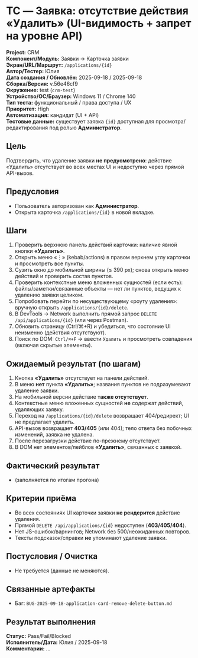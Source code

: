 # TC — Заявка: отсутствие действия «Удалить» (UI-видимость + запрет на уровне API)

**Project:** CRM  
**Компонент/Модуль:** Заявки → Карточка заявки  
**Экран/URL/Маршрут:** `/applications/{id}`  
**Автор/Тестер:** Юлия  
**Дата создания / Обновлён:** 2025-09-18 / 2025-09-18  
**Сборка/Версия:** v.56e46cf9  
**Окружение:** test (`crm-test`)  
**Устройство/ОС/Браузер:** Windows 11 / Chrome 140  
**Тип теста:** функциональный / права доступа / UX  
**Приоритет:** High  
**Автоматизация:** кандидат (UI + API)  
**Тестовые данные:** существует заявка `{id}` доступная для просмотра/редактирования под ролью **Администратор**.

## Цель
Подтвердить, что удаление заявки **не предусмотрено**: действие «Удалить» отсутствует во всех местах UI и недоступно через прямой API-вызов.

## Предусловия
- Пользователь авторизован как **Администратор**.
- Открыта карточка `/applications/{id}` в новой вкладке.

## Шаги
1. Проверить верхнюю панель действий карточки: наличие явной кнопки **«Удалить»**.  
2. Открыть меню «⋮» (kebab/actions) в правом верхнем углу карточки и просмотреть все пункты.  
3. Сузить окно до мобильной ширины (≤ 390 px); снова открыть меню действий и проверить состав пунктов.  
4. Проверить контекстные меню вложенных сущностей (если есть): файлы/заметки/связанные объекты — нет ли пунктов, ведущих к удалению заявки целиком.  
5. Попробовать перейти по несуществующему «роуту удаления»: вручную открыть `/applications/{id}/delete`.  
6. В DevTools → Network выполнить прямой запрос `DELETE /api/applications/{id}` (или через Postman).  
7. Обновить страницу (Ctrl/⌘+R) и убедиться, что состояние UI неизменно (действия отсутствуют).  
8. Поиск по DOM: `Ctrl/⌘+F` → ввести `Удалить` и просмотреть совпадения (включая скрытые элементы).

## Ожидаемый результат (по шагам)
1. Кнопка **«Удалить»** отсутствует на панели действий.  
2. В меню **нет** пункта **«Удалить»**; названия пунктов не подразумевают удаление заявки.  
3. На мобильной версии действие **также отсутствует**.  
4. Контекстные меню вложенных сущностей **не** содержат действий, удаляющих заявку.  
5. Переход на `/applications/{id}/delete` возвращает 404/редирект; UI не предлагает удалить.  
6. API-вызов возвращает **403/405** (или 404); тело ответа без побочных изменений, заявка не удалена.  
7. После перезагрузки действие по-прежнему отсутствует.  
8. В DOM нет элементов/лейблов **«Удалить»**, связанных с заявкой.

## Фактический результат
- (заполняется по итогам прогона)

## Критерии приёма
- Во всех состояниях UI карточки заявки **не рендерится** действие удаления.  
- Прямой `DELETE /api/applications/{id}` недоступен (**403/405/404**).  
- Нет JS-ошибок/варнингов; Network без 500/неожиданных повторов.  
- Тексты подсказок/справки **не** упоминают удаление заявки.

## Постусловия / Очистка
- Не требуется (данные не меняются).

## Связанные артефакты
- Баг: `BUG-2025-09-18-application-card-remove-delete-button.md`

## Результат выполнения
**Статус:** Pass/Fail/Blocked  
**Исполнитель/Дата:** Юлия / 2025-09-18  
**Комментарии:** …

